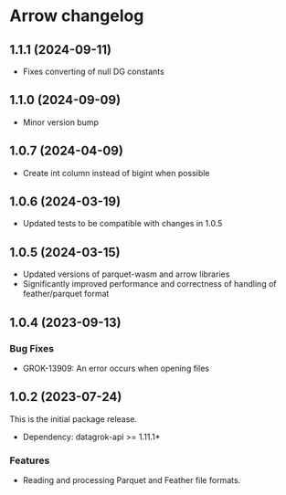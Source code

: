 # Arrow changelog

## 1.1.1 (2024-09-11)

* Fixes converting of null DG constants

## 1.1.0 (2024-09-09)

* Minor version bump

## 1.0.7 (2024-04-09)

* Create int column instead of bigint when possible

## 1.0.6 (2024-03-19)

* Updated tests to be compatible with changes in 1.0.5

## 1.0.5 (2024-03-15)

* Updated versions of parquet-wasm and arrow libraries
* Significantly improved performance and correctness of handling of feather/parquet format

## 1.0.4 (2023-09-13)

### Bug Fixes

* GROK-13909: An error occurs when opening files

## 1.0.2 (2023-07-24)

This is the initial package release.

* Dependency: datagrok-api >= 1.11.1*

### Features

* Reading and processing Parquet and Feather file formats.
